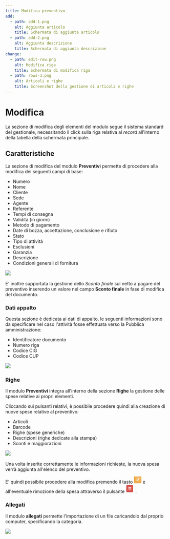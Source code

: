 ```yaml
---
title: Modifica preventivo
add:
  - path: add-1.png
    alt: Aggiunta articolo
    title: Schermata di aggiunta articolo
  - path: add-2.png
    alt: Aggiunta descrizione
    title: Schermata di aggiunta descrizione
change:
  - path: edit-row.png
    alt: Modifica riga
    title: Schermata di modifica riga
  - path: rows-3.png
    alt: Articoli e righe
    title: Screenshot della gestione di articoli e righe
---
```


# Modifica

La sezione di modifica degli elementi del modulo segue il sistema standard del gestionale, necessitando il click sulla riga relativa al _record_ all'interno della tabella della schermata principale.

## Caratteristiche

La sezione di modifica del modulo **Preventivi** permette di procedere alla modifica dei seguenti campi di base:

* Numero
* Nome
* Cliente
* Sede
* Agente
* Referente
* Tempi di consegna
* Validità (in giorni)
* Metodo di pagamento
* Date di bozza, accettazione, conclusione e rifiuto
* Stato
* Tipo di attività
* Esclusioni
* Garanzia
* Descrizione
* Condizioni generali di fornitura

![](https://firebasestorage.googleapis.com/v0/b/gitbook-x-prod.appspot.com/o/spaces%2F-LZJeLg23eVDvrCv74U7-887967055%2Fuploads%2FtfbK1yOBxTD243fcxfcW%2Ffile.png?alt=media)

E' inoltre supportata la gestione dello _Sconto finale_ sul netto a pagare del preventivo inserendo un valore nel campo **Sconto finale** in fase di modifica del documento.

### Dati appalto

Questa sezione è dedicata ai dati di appalto, le seguenti informazioni sono da specificare nel caso l'attività fosse effettuata verso la Pubblica amministrazione:

* Identificatore documento
* Numero riga
* Codice CIG
* Codice CUP

![](https://firebasestorage.googleapis.com/v0/b/gitbook-x-prod.appspot.com/o/spaces%2F-LZJeLg23eVDvrCv74U7-887967055%2Fuploads%2FjeLxSduV7fkcNAgzfJFI%2Ffile.png?alt=media)

### Righe

Il modulo **Preventivi** integra all'interno della sezione **Righe** la gestione delle spese relative ai propri elementi.

Cliccando sui pulsanti relativi, è possibile procedere quindi alla creazione di nuove spese relative al preventivo:

* Articoli
* Barcode
* Righe (spese generiche)
* Descrizioni (righe dedicate alla stampa)
* Sconti e maggiorazioni

![](https://firebasestorage.googleapis.com/v0/b/gitbook-x-prod.appspot.com/o/spaces%2F-LZJeLg23eVDvrCv74U7-887967055%2Fuploads%2FqjrgVWMbXjPedew2TVVu%2Ffile.png?alt=media)

Una volta inserite correttamente le informazioni richieste, la nuova spesa verrà aggiunta all'elenco del preventivo.

E' quindi possibile procedere alla modifica premendo il tasto ![](../../../.gitbook/assets/modificagiallo.png) e all'eventuale rimozione della spesa attraverso il pulsante ![](../../../.gitbook/assets/rosso.png) .

### Allegati

Il modulo **allegati** permette l'importazione di un file caricandolo dal proprio computer, specificando la categoria.

![](https://firebasestorage.googleapis.com/v0/b/gitbook-x-prod.appspot.com/o/spaces%2F-LZJeLg23eVDvrCv74U7-887967055%2Fuploads%2FGGlUqrDQK2qi3drA4z0P%2Ffile.png?alt=media)
